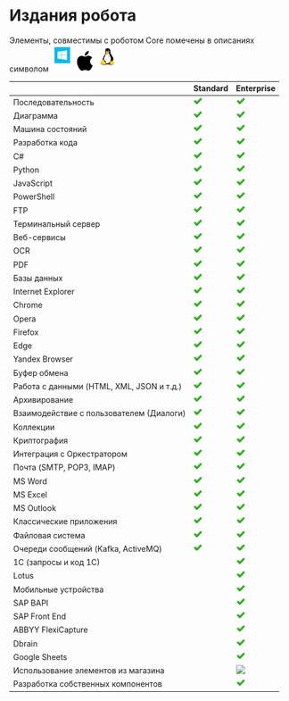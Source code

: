 # Издания робота

Элементы, совместимы с роботом Core помечены в описаниях символом <img src="../../.gitbook/assets/image (536).png" alt="" data-size="line">&#x20;

|                                           | Standard                                                                  | Enterprise                                                                                                                                                                                                         |
| ----------------------------------------- | ------------------------------------------------------------------------- | ------------------------------------------------------------------------------------------------------------------------------------------------------------------------------------------------------------------ |
| Последовательность                        | <img src="../../.gitbook/assets/check2 (1).png" alt="" data-size="line">  | <img src="../../.gitbook/assets/check2 (1).png" alt="" data-size="line">                                                                                                                                           |
| Диаграмма                                 | <img src="../../.gitbook/assets/check2 (1).png" alt="" data-size="line">  | <img src="../../.gitbook/assets/check2 (1).png" alt="" data-size="line">                                                                                                                                           |
| Машина состояний                          | <img src="../../.gitbook/assets/check2 (1).png" alt="" data-size="line">  | <img src="../../.gitbook/assets/check2 (1).png" alt="" data-size="line">                                                                                                                                           |
| Разработка кода                           | <img src="../../.gitbook/assets/check2 (1).png" alt="" data-size="line">  | <img src="../../.gitbook/assets/check2 (1).png" alt="" data-size="line">                                                                                                                                           |
| C#                                        | <img src="../../.gitbook/assets/check2 (1).png" alt="" data-size="line">  | <img src="../../.gitbook/assets/check2 (1).png" alt="" data-size="line">                                                                                                                                           |
| Python                                    | <img src="../../.gitbook/assets/check2 (1).png" alt="" data-size="line">  | <img src="../../.gitbook/assets/check2 (1).png" alt="" data-size="line">                                                                                                                                           |
| JavaScript                                | <img src="../../.gitbook/assets/check2 (1).png" alt="" data-size="line">  | <img src="../../.gitbook/assets/check2 (1).png" alt="" data-size="line">                                                                                                                                           |
| PowerShell                                | <img src="../../.gitbook/assets/check2 (1).png" alt="" data-size="line">  | <img src="../../.gitbook/assets/check2 (1).png" alt="" data-size="line">                                                                                                                                           |
| FTP                                       | <img src="../../.gitbook/assets/check2 (1).png" alt="" data-size="line">  | <img src="../../.gitbook/assets/check2 (1).png" alt="" data-size="line">                                                                                                                                           |
| Терминальный сервер                       | <img src="../../.gitbook/assets/check2 (1).png" alt="" data-size="line">  | <img src="../../.gitbook/assets/check2 (1).png" alt="" data-size="line">                                                                                                                                           |
| Веб-сервисы                               | <img src="../../.gitbook/assets/check2 (1).png" alt="" data-size="line">  | <img src="../../.gitbook/assets/check2 (1).png" alt="" data-size="line">                                                                                                                                           |
| OCR                                       | <img src="../../.gitbook/assets/check2 (1).png" alt="" data-size="line">  | <img src="../../.gitbook/assets/check2 (1).png" alt="" data-size="line">                                                                                                                                           |
| PDF                                       | <img src="../../.gitbook/assets/check2 (1).png" alt="" data-size="line">  | <img src="../../.gitbook/assets/check2 (1).png" alt="" data-size="line">                                                                                                                                           |
| Базы данных                               | <img src="../../.gitbook/assets/check2 (1).png" alt="" data-size="line">  | <img src="../../.gitbook/assets/check2 (1).png" alt="" data-size="line">                                                                                                                                           |
| Internet Explorer                         | <img src="../../.gitbook/assets/check2 (1).png" alt="" data-size="line">  | <img src="../../.gitbook/assets/check2 (1).png" alt="" data-size="line">                                                                                                                                           |
| Chrome                                    | <img src="../../.gitbook/assets/check2 (1).png" alt="" data-size="line">  | <img src="../../.gitbook/assets/check2 (1).png" alt="" data-size="line">                                                                                                                                           |
| Opera                                     | <img src="../../.gitbook/assets/check2 (1).png" alt="" data-size="line">  | <img src="../../.gitbook/assets/check2 (1).png" alt="" data-size="line">                                                                                                                                           |
| Firefox                                   | <img src="../../.gitbook/assets/check2 (1).png" alt="" data-size="line">  | <img src="../../.gitbook/assets/check2 (1).png" alt="" data-size="line">                                                                                                                                           |
| Edge                                      | <img src="../../.gitbook/assets/check2 (1).png" alt="" data-size="line">  | <img src="../../.gitbook/assets/check2 (1).png" alt="" data-size="line">                                                                                                                                           |
| Yandex Browser                            | <img src="../../.gitbook/assets/check2 (1).png" alt="" data-size="line">  | <img src="../../.gitbook/assets/check2 (1).png" alt="" data-size="line">                                                                                                                                           |
| Буфер обмена                              | <img src="../../.gitbook/assets/check2 (1).png" alt="" data-size="line">  | <img src="../../.gitbook/assets/check2 (1).png" alt="" data-size="line">                                                                                                                                           |
| Работа с данными (HTML, XML, JSON и т.д.) | <img src="../../.gitbook/assets/check2 (1).png" alt="" data-size="line">  | <img src="../../.gitbook/assets/check2 (1).png" alt="" data-size="line">                                                                                                                                           |
| Архивирование                             | <img src="../../.gitbook/assets/check2 (1).png" alt="" data-size="line">  | <img src="../../.gitbook/assets/check2 (1).png" alt="" data-size="line">                                                                                                                                           |
| Взаимодействие с пользователем (Диалоги)  | <img src="../../.gitbook/assets/check2 (1).png" alt="" data-size="line">  | <img src="../../.gitbook/assets/check2 (1).png" alt="" data-size="line">                                                                                                                                           |
| Коллекции                                 | <img src="../../.gitbook/assets/check2 (1).png" alt="" data-size="line">  | <img src="../../.gitbook/assets/check2 (1).png" alt="" data-size="line">                                                                                                                                           |
| Криптография                              | <img src="../../.gitbook/assets/check2 (1).png" alt="" data-size="line">  | <img src="../../.gitbook/assets/check2 (1).png" alt="" data-size="line">                                                                                                                                           |
| Интеграция с Оркестратором                | <img src="../../.gitbook/assets/check2 (1).png" alt="" data-size="line">  | <img src="../../.gitbook/assets/check2 (1).png" alt="" data-size="line">                                                                                                                                           |
| Почта (SMTP, POP3, IMAP)                  | <img src="../../.gitbook/assets/check2 (1).png" alt="" data-size="line">  | <img src="../../.gitbook/assets/check2 (1).png" alt="" data-size="line">                                                                                                                                           |
| MS Word                                   | <img src="../../.gitbook/assets/check2 (1).png" alt="" data-size="line">  | <img src="../../.gitbook/assets/check2 (1).png" alt="" data-size="line">                                                                                                                                           |
| MS Excel                                  | <img src="../../.gitbook/assets/check2 (1).png" alt="" data-size="line">  | <img src="../../.gitbook/assets/check2 (1).png" alt="" data-size="line">                                                                                                                                           |
| MS Outlook                                | <img src="../../.gitbook/assets/check2 (1).png" alt="" data-size="line">  | <img src="../../.gitbook/assets/check2 (1).png" alt="" data-size="line">                                                                                                                                           |
| Классические приложения                   | <img src="../../.gitbook/assets/check2 (1).png" alt="" data-size="line">  | <img src="../../.gitbook/assets/check2 (1).png" alt="" data-size="line">                                                                                                                                           |
| Файловая система                          | <img src="../../.gitbook/assets/check2 (1).png" alt="" data-size="line">  | <img src="../../.gitbook/assets/check2 (1).png" alt="" data-size="line">                                                                                                                                           |
| Очереди сообщений (Kafka, ActiveMQ)       | <img src="../../.gitbook/assets/check2 (1).png" alt="" data-size="line">  | <img src="../../.gitbook/assets/check2 (1).png" alt="" data-size="line">                                                                                                                                           |
| 1С (запросы и код 1С)                     |                                                                           | <img src="../../.gitbook/assets/check2 (1).png" alt="" data-size="line">                                                                                                                                           |
| Lotus                                     |                                                                           | <img src="../../.gitbook/assets/check2 (1).png" alt="" data-size="line">                                                                                                                                           |
| Мобильные устройства                      |                                                                           | <img src="../../.gitbook/assets/check2 (1).png" alt="" data-size="line">                                                                                                                                           |
| SAP BAPI                                  |                                                                           | <img src="../../.gitbook/assets/check2 (1).png" alt="" data-size="line">                                                                                                                                           |
| SAP Front End                             |                                                                           | <img src="../../.gitbook/assets/check2 (1).png" alt="" data-size="line">                                                                                                                                           |
| ABBYY FlexiCapture                        |                                                                           | <img src="../../.gitbook/assets/check2 (1).png" alt="" data-size="line">                                                                                                                                           |
| Dbrain                                    |                                                                           | <img src="../../.gitbook/assets/check2 (1).png" alt="" data-size="line">                                                                                                                                           |
| Google Sheets                             |                                                                           | <img src="../../.gitbook/assets/check2 (1).png" alt="" data-size="line">                                                                                                                                           |
| Использование элементов из магазина       |                                                                           | ​​![](https://files.gitbook.com/v0/b/gitbook-28427.appspot.com/o/assets%2F-M-L9CGkriEo1\_2PfJzA%2F-MNeVKQXwyWfwPzFdFLZ%2F-MNeVSR-Ihx1jZx\_lW4R%2Fcheck2.png?alt=media\&token=1ebcbb92-abf8-42f5-89e2-ba43238b6484) |
| Разработка собственных компонентов        |                                                                           | <img src="../../.gitbook/assets/check2 (1).png" alt="" data-size="line">                                                                                                                                           |
